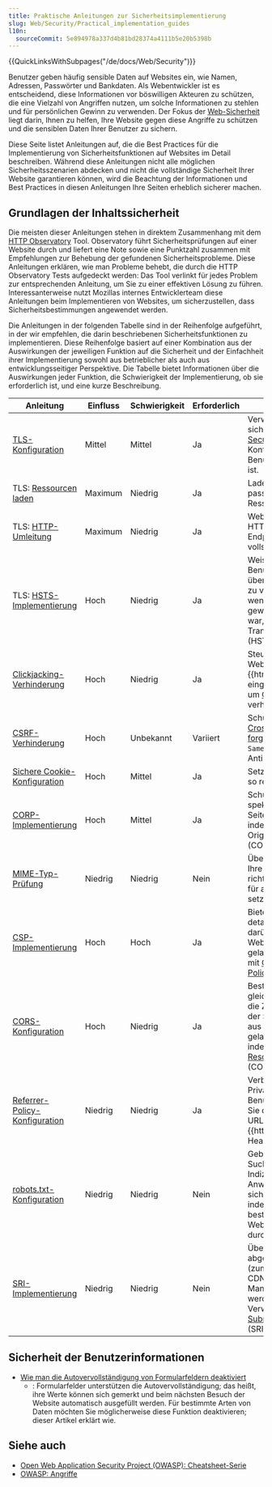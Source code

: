 ```yaml
---
title: Praktische Anleitungen zur Sicherheitsimplementierung
slug: Web/Security/Practical_implementation_guides
l10n:
  sourceCommit: 5e894978a337d4b81bd28374a4111b5e20b5398b
---
```


{{QuickLinksWithSubpages("/de/docs/Web/Security")}}

Benutzer geben häufig sensible Daten auf Websites ein, wie Namen, Adressen, Passwörter und Bankdaten. Als Webentwickler ist es entscheidend, diese Informationen vor böswilligen Akteuren zu schützen, die eine Vielzahl von Angriffen nutzen, um solche Informationen zu stehlen und für persönlichen Gewinn zu verwenden. Der Fokus der [Web-Sicherheit](/de/docs/Web/Security) liegt darin, Ihnen zu helfen, Ihre Website gegen diese Angriffe zu schützen und die sensiblen Daten Ihrer Benutzer zu sichern.

Diese Seite listet Anleitungen auf, die die Best Practices für die Implementierung von Sicherheitsfunktionen auf Websites im Detail beschreiben. Während diese Anleitungen nicht alle möglichen Sicherheitsszenarien abdecken und nicht die vollständige Sicherheit Ihrer Website garantieren können, wird die Beachtung der Informationen und Best Practices in diesen Anleitungen Ihre Seiten erheblich sicherer machen.

## Grundlagen der Inhaltssicherheit

Die meisten dieser Anleitungen stehen in direktem Zusammenhang mit dem [HTTP Observatory](/en-US/observatory) Tool. Observatory führt Sicherheitsprüfungen auf einer Website durch und liefert eine Note sowie eine Punktzahl zusammen mit Empfehlungen zur Behebung der gefundenen Sicherheitsprobleme. Diese Anleitungen erklären, wie man Probleme behebt, die durch die HTTP Observatory Tests aufgedeckt werden: Das Tool verlinkt für jedes Problem zur entsprechenden Anleitung, um Sie zu einer effektiven Lösung zu führen. Interessanterweise nutzt Mozillas internes Entwicklerteam diese Anleitungen beim Implementieren von Websites, um sicherzustellen, dass Sicherheitsbestimmungen angewendet werden.

Die Anleitungen in der folgenden Tabelle sind in der Reihenfolge aufgeführt, in der wir empfehlen, die darin beschriebenen Sicherheitsfunktionen zu implementieren. Diese Reihenfolge basiert auf einer Kombination aus der Auswirkungen der jeweiligen Funktion auf die Sicherheit und der Einfachheit ihrer Implementierung sowohl aus betrieblicher als auch aus entwicklungsseitiger Perspektive. Die Tabelle bietet Informationen über die Auswirkungen jeder Funktion, die Schwierigkeit der Implementierung, ob sie erforderlich ist, und eine kurze Beschreibung.

| Anleitung                                                                                                                                   | Einfluss  | Schwierigkeit | Erforderlich | Beschreibung                                                                                                                                                                                   |
| ------------------------------------------------------------------------------------------------------------------------------------------- | --------- | ------------- | ------------ | ----------------------------------------------------------------------------------------------------------------------------------------------------------------------------------------------- |
| [TLS-Konfiguration](/de/docs/Web/Security/Practical_implementation_guides/TLS#tls_configuration)                                         | Mittel    | Mittel        | Ja           | Verwenden Sie die sicherste [Transport Layer Security](/de/docs/Glossary/TLS) (TLS) Konfiguration, die für Ihre Benutzerbasis verfügbar ist.                                                |
| TLS: [Ressourcen laden](/de/docs/Web/Security/Practical_implementation_guides/TLS#resource_loading)                                      | Maximum   | Niedrig       | Ja           | Laden Sie sowohl passive als auch aktive Ressourcen über HTTPS.                                                                                                                                |
| TLS: [HTTP-Umleitung](/de/docs/Web/Security/Practical_implementation_guides/TLS#http_redirection)                                        | Maximum   | Niedrig       | Ja           | Websites müssen auf HTTPS umleiten; API-Endpunkte sollten HTTP vollständig deaktivieren.                                                                                                        |
| TLS: [HSTS-Implementierung](/de/docs/Web/Security/Practical_implementation_guides/TLS#http_strict_transport_security_implementation)     | Hoch      | Niedrig       | Ja           | Weisen Sie Benutzeragenten an, nur über HTTPS mit Websites zu verbinden, selbst wenn das ursprünglich gewählte Schema HTTP war, mittels HTTP Strict Transport Security (HSTS).                  |
| [Clickjacking-Verhinderung](/de/docs/Web/Security/Practical_implementation_guides/Clickjacking)                                          | Hoch      | Niedrig       | Ja           | Steuern Sie, wie Ihre Website innerhalb eines {{htmlelement("iframe")}} eingebettet werden darf, um [Clickjacking](/de/docs/Glossary/Clickjacking) zu verhindern.                            |
| [CSRF-Verhinderung](/de/docs/Web/Security/Practical_implementation_guides/CSRF_prevention)                                               | Hoch      | Unbekannt     | Variiert     | Schützen Sie sich gegen [Cross-site request forgery](/de/docs/Glossary/CSRF) (CSRF) mit `SameSite` Cookies und Anti-CSRF Tokens.                                                             |
| [Sichere Cookie-Konfiguration](/de/docs/Web/Security/Practical_implementation_guides/Cookies)                                            | Hoch      | Mittel        | Ja           | Setzen Sie alle Cookies so restriktiv wie möglich.                                                                                                                                            |
| [CORP-Implementierung](/de/docs/Web/Security/Practical_implementation_guides/CORP)                                                       | Hoch      | Mittel        | Ja           | Schützen Sie sich vor spekulativen Seitenkanalangriffen, indem Sie die Cross-Origin Resource Policy (CORP) verwenden.                                                                          |
| [MIME-Typ-Prüfung](/de/docs/Web/Security/Practical_implementation_guides/MIME_types)                                                     | Niedrig   | Niedrig       | Nein         | Überprüfen Sie, dass alle Ihre Websites die richtigen [MIME-Typen](/de/docs/Glossary/MIME_type) für alle Ressourcen setzen.                                                                 |
| [CSP-Implementierung](/de/docs/Web/Security/Practical_implementation_guides/CSP)                                                         | Hoch      | Hoch          | Ja           | Bieten Sie eine detaillierte Kontrolle darüber, von wo aus Website-Ressourcen geladen werden können, mit [Content Security Policy](/de/docs/Glossary/CSP) (CSP).                             |
| [CORS-Konfiguration](/de/docs/Web/Security/Practical_implementation_guides/CORS)                                                         | Hoch      | Niedrig       | Ja           | Bestimmen Sie die nicht gleichartigen Ursprünge, die Zugriff auf den Inhalt der Seiten erhalten und aus denen Ressourcen geladen werden dürfen, indem Sie [Cross-Origin Resource Sharing](/de/docs/Glossary/CORS) (CORS) verwenden. |
| [Referrer-Policy-Konfiguration](/de/docs/Web/Security/Practical_implementation_guides/Referrer_policy)                                   | Niedrig   | Niedrig       | Ja           | Verbessern Sie die Privatsphäre der Benutzer und verhindern Sie das Leaken interner URLs über den {{httpheader("Referer")}} Header.                                                             |
| [robots.txt-Konfiguration](/de/docs/Web/Security/Practical_implementation_guides/Robots_txt)                                             | Niedrig   | Niedrig       | Nein         | Geben Sie Robotern (wie Suchmaschinen-Indizierern) Anweisungen, wie sie sich verhalten sollen, indem Sie ihnen mitteilen, bestimmte Pfade auf der Website nicht zu durchsuchen.                  |
| [SRI-Implementierung](/de/docs/Web/Security/Practical_implementation_guides/SRI)                                                         | Niedrig   | Niedrig       | Nein         | Überprüfen Sie, dass abgerufene Ressourcen (zum Beispiel von einem CDN) ohne unerwartete Manipulation geliefert werden, durch die Verwendung von [Subresource Integrity](/de/docs/Glossary/SRI) (SRI). |

## Sicherheit der Benutzerinformationen

- [Wie man die Autovervollständigung von Formularfeldern deaktiviert](/de/docs/Web/Security/Practical_implementation_guides/Turning_off_form_autocompletion)
  - : Formularfelder unterstützen die Autovervollständigung; das heißt, ihre Werte können sich gemerkt und beim nächsten Besuch der Website automatisch ausgefüllt werden. Für bestimmte Arten von Daten möchten Sie möglicherweise diese Funktion deaktivieren; dieser Artikel erklärt wie.

## Siehe auch

- [Open Web Application Security Project (OWASP): Cheatsheet-Serie](https://cheatsheetseries.owasp.org/)
- [OWASP: Angriffe](https://owasp.org/www-community/attacks/)
